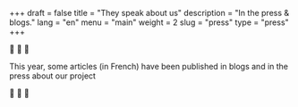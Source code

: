 +++
draft = false
title = "They speak about us"
description = "In the press & blogs."
lang = "en"
menu = "main"
weight = 2
slug = "press"
type = "press"
+++

📢 📢 📢

This year, some articles (in French) have been published in blogs and in the press about our project

📢 📢 📢
